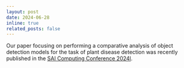 ```yaml
---
layout: post
date: 2024-06-28
inline: true
related_posts: false
---
```


Our paper focusing on performing a comparative analysis of object detection models for the task of plant disease detection was recently published in the [SAI Computing Conference 2024l](https://doi.org/10.1007/978-3-031-62269-4_29).
